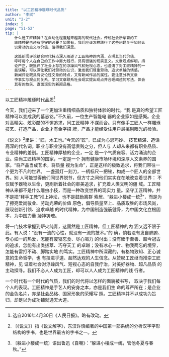```yaml
---
title: "以工匠精神雕琢时代品质"
author: "李斌"
unit: "2-2"
index: 5
page: "51-52"
tip: |
    什么是工匠精神？在自动化程度越来越高的现代社会，传统社会所孕育的工
    匠精神是否还有坚守的必要？如果有，我们应该怎样践行？这些问题关乎如何认
    识劳动的意义与价值，值得我们深思。

    这篇新闻评论结合时代特点深入阐述了工匠精神的内涵，点明其当代价值，
    呼吁每个人在自己的工作中努力践行，具有很强的现实意义。文章观点鲜明，持
    论严正，既批评了社会上存在的浮躁风气和短视心态，也澄清了对工匠精神的一
    些误解，可以深化我们对劳动的认识，激发我们尊重劳动、追求卓越的情感。
    新闻评论既具有议论性文章的特点，又有新闻作品的属性。要注意分析文章
    中事实与观点的关系，学习文章联系社会现实提出观点并合理阐述的写法，体会
    其有的放矢、直面现实的新闻品格。
---
```


以工匠精神雕琢时代品质[^1-a]

今天，我们迎来了一个更加注重精细品质和独特体验的时代。“我
是真的希望工匠精神可以变成我的墓志铭。”不久前，一位生产智能电
器的企业家如是感慨。企业对高精尖、炫彩酷的不懈追求，同工匠精神
不谋而合。只有像手工匠人一样雕琢技艺、打造产品，企业才有金字招
牌，产品才能经受住用户最挑剔眼光的检验。

《说文》[^1-b]里讲：“匠，木工也。”今天的“匠”，已成为心思巧妙、
技艺精湛、造诣高深的代名词。职业与职业没有高低贵贱之分，但人与
人却从来都有职业品质、专业精神的差别。工匠精神厚植的企业，一定
是一个气质雍容、活力涌流的企业。崇尚工匠精神的国家，一定是一个
拥有健康市场环境和深厚人文素养的国家。“将产品当成艺术，将质量
视为生命”，正是这样的极致追求，将我们带往一个更为不凡的世界。
一盏孤灯一刻刀，一柄标尺一把锉，构成一个匠人的全部世界。别
人可能觉得他们同世界脱节，但方寸之间他们实实在在地改变着世界：
不仅赋予器物以生命，更刷新着社会的审美追求，扩充着人类文明的疆
域。工匠精神从来都不是什么雕虫小技，而是一种改变世界的现实力
量。坚守工匠精神，并不是把“拜手工教”推上神坛，也不是鼓励离群
索居、“躲进小楼成一统[^1-c]”，而是为了擦亮爱岗敬业、劳动光荣的价值
原色，倡导质量至上、品质取胜的市场风尚，展现创新引领、追求卓越
的时代精神，为中国制造强筋健骨，为中国文化立根固本，为中国力量
凝神铸魂。

将一门技术掌握到炉火纯青，这固然是工匠精神，但工匠精神的内
涵又远不限于此。有人说：“没有一流的心性，就没有一流的技术。”的
确，倘若没有发自肺腑、专心如一的热爱，怎能有废寝忘食、尽心竭力
的付出；没有臻于至善、超今冠古的追求，怎能有出类拔萃、巧夺天工
的卓越；没有冰心一片、物我两忘的境界，怎能有雷打不动、脚踏实地
的笃实。工匠精神中所深藏的，有格物致知、正心诚意的生命哲学，也
有技进乎道、超然达观的人生信念。从赞叹工匠继而推崇工匠精神，见
证着社会对浮躁风气、短视心态的自我疗治，对美好器物、超凡品质
的主动探寻。我们不必人人成为工匠，却可以人人成为工匠精神的践
行者。

[^1-a]:  选自2016年4月30日《人民日报》。略有改动。
[^1-b]:  〔《说文》〕指《说文解字》，东汉许慎编著的中国第一部系统的分析汉字字形结构的字书，也是世界最古的字书之一。
[^1-c]:  〔躲进小楼成一统〕语出鲁迅《自嘲》：“躲进小楼成一统，管他冬夏与春秋。”

一个时代有一个时代的气质，我们的时代将以怎样的面貌被书写，
取决于我们每个人的表现。工匠精神是手艺人的安身之本，亦是我们生
命的尊严所在；是企业的金色名片，亦是社会品格、国家形象的荣耀写
照。工匠精神并不以成功为旨归，却足以为成功铺就通天大道。

